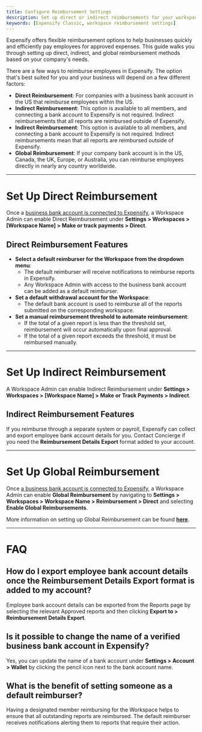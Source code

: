 ```yaml
---
title: Configure Reimbursement Settings
description: Set up direct or indirect reimbursements for your workspace.
keywords: [Expensify Classic, workspace reimbursement settings]
---
```

<div id="expensify-classic" markdown="1">

Expensify offers flexible reimbursement options to help businesses quickly and efficiently pay employees for approved expenses. This guide walks you through setting up direct, indirect, and global reimbursement methods based on your company's needs.

There are a few ways to reimburse employees in Expensify. The option that's best suited for you and your business will depend on a few different factors:
- **Direct Reimbursement**: For companies with a business bank account in the US that reimburse employees within the US.
- **Indirect Reimbursement**: This option is available to all members, and connecting a bank account to Expensify is not required. Indirect reimbursements that all reports are reimbursed outside of Expensify.
- **Indirect Reimbursement**: This option is available to all members, and connecting a bank account to Expensify is not required. Indirect reimbursements mean that all reports are reimbursed outside of Expensify.
- **Global Reimbursement**: If your company bank account is in the US, Canada, the UK, Europe, or Australia, you can reimburse employees directly in nearly any country worldwide.

---

# Set Up Direct Reimbursement

Once a [business bank account is connected to Expensify](https://help.expensify.com/articles/expensify-classic/bank-accounts-and-payments/Business-Bank-Accounts-USD#how-to-add-a-verified-business-bank-account), a Workspace Admin can enable Direct Reimbursement under **Settings > Workspaces > [Workspace Name] > Make or track payments > Direct**.

## Direct Reimbursement Features
- **Select a default reimburser for the Workspace from the dropdown menu**:
     - The default reimburser will receive notifications to reimburse reports in Expensify.
     - Any Workspace Admin with access to the business bank account can be added as a default reimburser.
- **Set a default withdrawal account for the Workspace**:
     - The default bank account is used to reimburse all of the reports submitted on the corresponding workspace.
- **Set a manual reimbursement threshold to automate reimbursement**:
     - If the total of a given report is less than the threshold set, reimbursement will occur automatically upon final approval.
     - If the total of a given report exceeds the threshold, it must be reimbursed manually.

---

# Set Up Indirect Reimbursement

A Workspace Admin can enable Indirect Reimbursement under **Settings > Workspaces > [Workspace Name] > Make or Track Payments > Indirect**.

## Indirect Reimbursement Features
If you reimburse through a separate system or payroll, Expensify can collect and export employee bank account details for you. Contact Concierge if you need the **Reimbursement Details Export** format added to your account.

---

# Set Up Global Reimbursement

Once [a business bank account is connected to Expensify](https://help.expensify.com/articles/expensify-classic/bank-accounts-and-payments/Business-Bank-Accounts-USD#how-to-add-a-verified-business-bank-account), a Workspace Admin can enable **Global Reimbursement** by navigating to **Settings > Workspaces > Workspace Name > Reimbursement > Direct** and selecting **Enable Global Reimbursements**.

More information on setting up Global Reimbursement can be found **[here](https://help.expensify.com/articles/expensify-classic/bank-accounts-and-payments/Global-Reimbursements)**.

---

# FAQ 

## How do I export employee bank account details once the Reimbursement Details Export format is added to my account?

Employee bank account details can be exported from the Reports page by selecting the relevant Approved reports and then clicking **Export to > Reimbursement Details Export**.

## Is it possible to change the name of a verified business bank account in Expensify?

Yes, you can update the name of a bank account under **Settings > Account > Wallet** by clicking the pencil icon next to the bank account name.

## What is the benefit of setting someone as a default reimburser?

Having a designated member reimbursing for the Workspace helps to ensure that all outstanding reports are reimbursed. The default reimburser receives notifications alerting them to reports that require their action.

</div>
